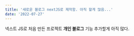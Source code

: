 ```yaml
---
title: '새로운 블로그 nextJS로 제작함. 아직 할게 많음...'
date: '2022-07-27'
---
```


넥스트 JS로 처음 만든 프로젝트 **개인 블로그**
기능 추가할게 아직 많다. 
